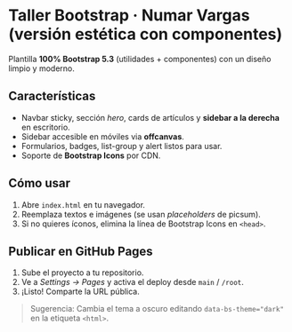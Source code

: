 # Taller Bootstrap · Numar Vargas (versión estética con componentes)

Plantilla **100% Bootstrap 5.3** (utilidades + componentes) con un diseño limpio y moderno.

## Características
- Navbar sticky, sección *hero*, cards de artículos y **sidebar a la derecha** en escritorio.
- Sidebar accesible en móviles via **offcanvas**.
- Formularios, badges, list-group y alert listos para usar.
- Soporte de **Bootstrap Icons** por CDN.

## Cómo usar
1. Abre `index.html` en tu navegador.
2. Reemplaza textos e imágenes (se usan *placeholders* de picsum).
3. Si no quieres íconos, elimina la línea de Bootstrap Icons en `<head>`.

## Publicar en GitHub Pages
1. Sube el proyecto a tu repositorio.
2. Ve a *Settings → Pages* y activa el deploy desde `main` / `/root`.
3. ¡Listo! Comparte la URL pública.

> Sugerencia: Cambia el tema a oscuro editando `data-bs-theme="dark"` en la etiqueta `<html>`.
